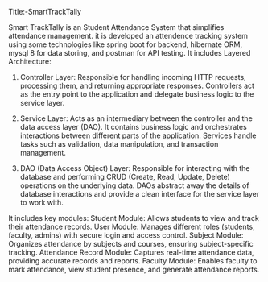 Title:-SmartTrackTally

Smart TrackTally is an  Student Attendance System that simplifies attendance management. it is developed an attendence tracking system using some technologies like spring boot  for backend, hibernate ORM, mysql 8 for data storing, and postman for API testing.
It includes Layered Architecture:
1. Controller Layer:
        Responsible for handling incoming HTTP requests, processing them, and returning appropriate responses.
        Controllers act as the entry point to the application and delegate business logic to the service layer.

2. Service Layer:
    Acts as an intermediary between the controller and the data access layer (DAO).
    It contains business logic and orchestrates interactions between different parts of the application.
    Services handle tasks such as validation, data manipulation, and transaction management.

 3. DAO (Data Access Object) Layer:
     Responsible for interacting with the database and performing CRUD (Create, Read, Update, Delete) operations on the underlying data.
     DAOs abstract away the details of database interactions and provide a clean interface for the service layer to work with.

It includes key modules:
Student Module: Allows students to view and track their attendance records.
User Module: Manages different roles (students, faculty, admins) with secure login and access control.
Subject Module: Organizes attendance by subjects and courses, ensuring subject-specific tracking.
Attendance Record Module: Captures real-time attendance data, providing accurate records and reports.
Faculty Module: Enables faculty to mark attendance, view student presence, and generate attendance reports.
